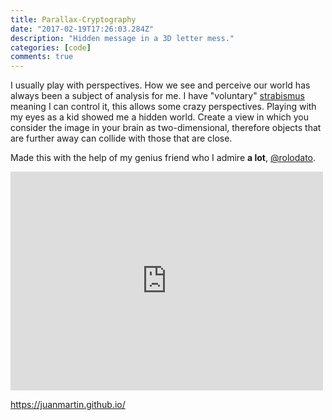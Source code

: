 ```yaml
---
title: Parallax-Cryptography
date: "2017-02-19T17:26:03.284Z"
description: "Hidden message in a 3D letter mess."
categories: [code]
comments: true
---
```


I usually play with perspectives. How we see and perceive our world has always been a subject of analysis for me. I have "voluntary" [strabismus](https://en.wikipedia.org/wiki/Strabismus) meaning I can control it, this allows some crazy perspectives. Playing with my eyes as a kid showed me a hidden world. Create a view in which you consider the image in your brain as two-dimensional, therefore objects that are further away can collide with those that are close.

Made this with the help of my genius friend who I admire **a lot**, [@rolodato](https://github.com/rolodato).

<iframe style="border: 0; width: 500px; height: 350px;" src="https://juanmartin.github.io/" seamless><a href="https://juanmartin.github.io/">Para-Crypt</a></iframe>

https://juanmartin.github.io/